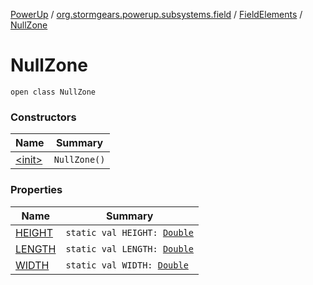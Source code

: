 [PowerUp](../../../index.md) / [org.stormgears.powerup.subsystems.field](../../index.md) / [FieldElements](../index.md) / [NullZone](./index.md)

# NullZone

`open class NullZone`

### Constructors

| Name | Summary |
|---|---|
| [&lt;init&gt;](-init-.md) | `NullZone()` |

### Properties

| Name | Summary |
|---|---|
| [HEIGHT](-h-e-i-g-h-t.md) | `static val HEIGHT: `[`Double`](https://kotlinlang.org/api/latest/jvm/stdlib/kotlin/-double/index.html) |
| [LENGTH](-l-e-n-g-t-h.md) | `static val LENGTH: `[`Double`](https://kotlinlang.org/api/latest/jvm/stdlib/kotlin/-double/index.html) |
| [WIDTH](-w-i-d-t-h.md) | `static val WIDTH: `[`Double`](https://kotlinlang.org/api/latest/jvm/stdlib/kotlin/-double/index.html) |
